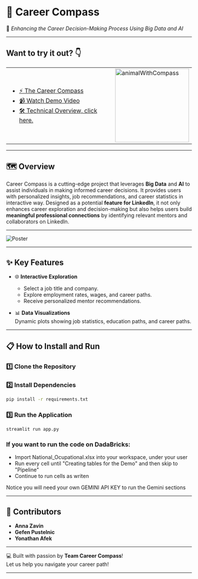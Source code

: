 # 🧭 **Career Compass**
🌟 *Enhancing the Career Decision-Making Process Using Big Data and AI*  

---
## **Want to try it out? 👇**

<table>
  <tr>
    <td>
      <ul>
        <li><a href="https://career-compass-3738544368441327.7.azure.databricksapps.com/#career-compass">⚡ The Career Compass</a></li>
        <li><a href="https://vimeo.com/1053457943/3014490fc9?share=copy">📹 Watch Demo Video</a></li>
        <li><a href="https://vimeo.com/1054177858/66fe4f3f9c?share=copy">🛠️ Technical Overview, click here.</a></li>
      </ul>
    </td>
    <td>
      <img src="https://github.com/user-attachments/assets/006facb7-fba8-4d6d-a829-6254837d63f6" alt="animalWithCompass" width="200"/>
    </td>
  </tr>

</table>


---
## 🗺️ **Overview**

Career Compass is a cutting-edge project that leverages **Big Data** and **AI** to assist individuals in making informed career decisions. It provides users with personalized insights, job recommendations, and career statistics in interactive way. Designed as a potential **feature for LinkedIn**, it not only enhances career exploration and decision-making but also helps users build **meaningful professional connections** by identifying relevant mentors and collaborators on LinkedIn.

---

![Poster](https://github.com/user-attachments/assets/68b18904-cce3-4034-9997-091e3b773f0f)

---

## ✨ **Key Features**
  
- 🌐 **Interactive Exploration**  
  - Select a job title and company.
  - Explore employment rates, wages, and career paths.
  - Receive personalized mentor recommendations.

- 📊 **Data Visualizations**  
  Dynamic plots showing job statistics, education paths, and career paths.

---

## 📋 **How to Install and Run**

### 1️⃣ Clone the Repository

### 2️⃣ Install Dependencies
```bash
pip install -r requirements.txt
```

### 3️⃣ Run the Application
```bash
streamlit run app.py
```
### If you want to run the code on DadaBricks:
- Import National_Ocupational.xlsx into your workspace, under your user
- Run every cell until "Creating tables for the Demo" and then skip to "Pipeline"
- Continue to run cells as writen

Notice you will need your own GEMINI API KEY to run the Gemini sections

---

## 🌟 **Contributors**

- **Anna Zavin**  
- **Gefen Pustelnic**  
- **Yonathan Afek**  

---

💻 Built with passion by **Team Career Compass**!  
Let us help you navigate your career path!  

--- 
